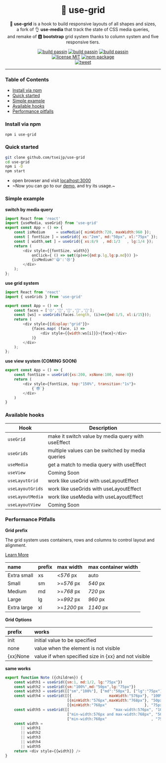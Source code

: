 
<h1 align="center">️🤏 use-grid</h1>
<p  align="center">
    🤏 <strong>use-grid</strong> is
    a hook to build responsive layouts of all shapes and sizes, <br>
    a fork of 👌 <strong>use-media</strong> that track the state of CSS media queries, <br>
    and remake of 🅱 <strong>bootstrap</strong> grid system thanks to column system and five responsive tiers.
</p>

<p align="center">
<a href="https://github.com/tseijp/mdmd"><img alt="build passin"src="https://img.shields.io/badge/build-✔-green.svg"/></a>
<a href="https://github.com/tseijp/mdmd"><img alt="build passin"src="https://img.shields.io/badge/types-✔-yellow.svg"/></a>
<a href="https://github.com/tseijp/mdmd"><img alt="build passin"src="https://img.shields.io/badge/demos-✔-red.svg"/></a>
<br>
<a href="https://github.com/tseijp/use-grid"><img alt="license MIT" src="https://img.shields.io/badge/license-MIT-green.svg"/></a>
<a href="https://www.npmjs.com/package/use-grid"><img alt="npm package" src="https://img.shields.io/badge/npm_package-0.7.3-green.svg"/></a>
<br>
<a href="https://twitter.com/intent/tweet?url=https://tsei.jp/hook/use-grid/&text=🤏 use-grid is
a hook to build responsive layouts of all shapes and sizes." ><img alt="tweet" src="https://img.shields.io/twitter/url?style=social&url=https%3A%2F%2Ftwitter.com%2Ftseijp"/></a>
</p>

<hr>

### Table of Contents
* [Install via npm](#install-via-npm)
* [Quick started](#quick-started)
* [Simple example](#simple-example)
* [Available hooks](#available-hooks)
* [Performance pitfalls](#performance-pitfalls)

### Install via npm
```bash
npm i use-grid
```

### Quick started
```bash
git clone github.com/tseijp/use-grid
cd use-grid
npm i -D
npm start
```
* open browser and visit [localhost:3000](http://localhost:3000/)
* ~Now you can go to our [demo](https://tsei.jp/hook/use-grid), and try its usage.~

### Simple example

__switch by media query__
```js
import React from 'react'
import {useMedia, useGrid} from 'use-grid'
export const App = () => {
    const isMedium     = useMedia({ minWidth:720, maxWidth:960 });
    const [ fontSize ] = useGrid({ xs:"2em", md:"50px", xl:"75px" });
    const [ width,set ] = useGrid({ xs:8/9  , md:1/3   , lg:1/4 });
    return (
        <div style={{fontSize, width}}
            onClick={ () => set((p)=>({md:p.lg,lg:p.md})) }>
            {isMedium?'😃':'😢'}
        </div>
    );
};
```

__use grid system__

```js
import React from 'react'
import { useGrids } from 'use-grid'

export const App = () => {
    const faces = ['🙄','🤣','🧐','🤯','🤮'];
    const [ws] = useGrids(faces.length, (i)=>({md:1/5, xl:i/15}));
    return (
        <div style={{display:"grid"}}>
            {faces.map( (face, i) =>
                <div style={{width:ws[i]}}>{face}</div>
            )}
        </div>
    );
};
```

__use view system (COMING SOON)__

```js
export const App = () => {
    const fontSize = useGrid({xs:200, xsNone:100, none:0})
    return (
        <div style={fontSize, top:"150%", transition:"1s"}>
            {`😎`}
        </div>
    )
}
```

### Available hooks

| Hook              | Description                                             |  
| ----------------- | ------------------------------------------------------- |  
| `useGrid`         | make it switch value by media query with useEffect      |  
| `useGrids`        | multiple values can be switched by media queries |  
| `useMedia`        | get a match to media query with useEffect |  
| `useView`         | Coming Soon |  
| `useLayutGrid`    | work like useGrid  with useLayoutEffect |  
| `useLayoutGrids`  | work like useGrids with useLayoutEffect |  
| `useLayoutMedia`  | work like useMedia with useLayoutEffect |  
| `useLayoutView`   | Coming Soon |  

### Performance Pitfalls

__Grid prefix__

The grid system uses containers, rows and columns to control layout and alignment.

[Learn More](https://getbootstrap.com/docs/4.2/layout/grid/)

name|prefix|max width|max container width|  
:----------|:--|:----------|:--------|  
Extra small|xs |<_576_   px|auto     |  
Small      |sm |>=_576_  px|_540_ px |  
Medium     |md |>=_768_  px|_720_ px |  
Large      |lg |>=_992_  px|_960_ px |  
Extra large|xl |>=_1200_ px|_1140_ px|  

__Grid Options__

prefix|works|  
:-----|:----|  
init  |initial value to be specified|  
none  |value when the element is not visible|  
{xx}None|value if when specified size in {xx} and not visible|  

__same works__

```javascript
export function Note ({children}) {
    const width1 = useGrid({sm:1, md:1/2, lg:"75px"})
    const width2 = useGrid({sm:"100%",md:"50px",lg:"75px"})
    const width3 = useGrid([["sm","100%"], ["md":"50px"], ["lg":"75px"]])
    const width4 = useGrid([[{                 maxWidth:"576px"}, "100%"],
                            [{minWidth:"576px",maxWidth:"768px"}, "50px"],
                            [{minWidth:"768px"                 }, "75px"]])
    const width5 = useGrid([[                    "max-width:576px", "100%"],
                            ["min-width:576px and max-width:768px", "50px"],
                            ["min-width:768px"                    , "75px"]])
    const width =
       || width1
       || width2
       || width3
       || width4
       || width5
    return <div style={{width}} />
}
```
